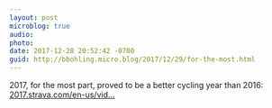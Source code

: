 ```yaml
---
layout: post
microblog: true
audio: 
photo: 
date: 2017-12-28 20:52:42 -0700
guid: http://bbohling.micro.blog/2017/12/29/for-the-most.html
---
```

2017, for the most part, proved to be a better cycling year than 2016: [2017.strava.com/en-us/vid...](https://2017.strava.com/en-us/videos/246b2dce1a37d2bdc6cc6d9e909eef04da35fd81/)
